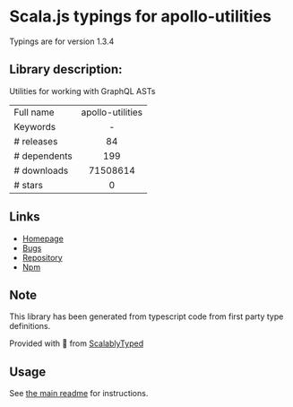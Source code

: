 
# Scala.js typings for apollo-utilities

Typings are for version 1.3.4

## Library description:
Utilities for working with GraphQL ASTs

|                    |                 |
| ------------------ | :-------------: |
| Full name          | apollo-utilities |
| Keywords           | - |
| # releases         | 84 |
| # dependents       | 199 |
| # downloads        | 71508614 |
| # stars            | 0 |

## Links
- [Homepage](https://github.com/apollographql/apollo-client#readme)
- [Bugs](https://github.com/apollographql/apollo-client/issues)
- [Repository](https://github.com/apollographql/apollo-client)
- [Npm](https://www.npmjs.com/package/apollo-utilities)
    


## Note
This library has been generated from typescript code from first party type definitions.

Provided with :purple_heart: from [ScalablyTyped](https://github.com/oyvindberg/ScalablyTyped)

## Usage
See [the main readme](../../readme.md) for instructions.


